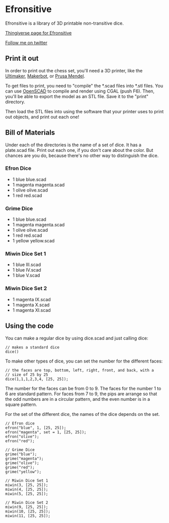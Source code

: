 Efronsitive
=============

Efronsitive is a library of 3D printable non-transitive dice.

[Thingiverse page for Efronsitive](http://www.thingiverse.com/thing:17782)

[Follow me on twitter](http://twitter.com/iamwil)

Print it out
------------

In order to print out the chess set, you'll need a 3D printer, like the [Ultimaker](http://blog.ultimaker.com/), [Makerbot](http://makerbot.com), or [Prusa Mendel](http://www.makergear.com/products/3d-printers).

To get files to print, you need to "compile" the *.scad files into *.stl files. You can use [OpenSCAD](http://openscad.org) to compile and render using CGAL (push F6). Then, you'll be able to export the model as an STL file. Save it to the "print" directory.

Then load the STL files into using the software that your printer uses to print out objects, and print out each one!

Bill of Materials
-----------------

Under each of the directories is the name of a set of dice. It has a plate.scad file. Print out each one, if you don't care about the color. But chances are you do, because there's no other way to distinguish the dice.

### Efron Dice

- 1 blue blue.scad
- 1 magenta magenta.scad
- 1 olive olive.scad
- 1 red red.scad

### Grime Dice

- 1 blue blue.scad
- 1 magenta magenta.scad
- 1 olive olive.scad
- 1 red red.scad
- 1 yellow yellow.scad

### Miwin Dice Set 1
- 1 blue III.scad
- 1 blue IV.scad
- 1 blue V.scad

### Miwin Dice Set 2
- 1 magenta IX.scad
- 1 magenta X.scad
- 1 magenta XI.scad

Using the code
--------------

You can make a regular dice by using dice.scad and just calling dice:

    // makes a standard dice
    dice()

To make other types of dice, you can set the number for the different faces:

    // the faces are top, bottom, left, right, front, and back, with a 
    // size of 25 by 25
    dice(1,1,1,2,3,4, [25, 25]);

The number for the faces can be from 0 to 9. The faces for the number 1 to 6 are standard pattern. For faces from 7 to 9, the pips are arrange so that the odd numbers are in a circular pattern, and the even number is in a square pattern.

For the set of the different dice, the names of the dice depends on the set.

    // Efron dice
    efron("blue", 1, [25, 25]);
    efron("magenta", set = 1, [25, 25]);
    efron("olive");
    efron("red");
    
    // Grime Dice
    grime("blue");
    grime("magenta");
    grime("olive");
    grime("red");
    grime("yellow");
    
    // Miwin Dice Set 1
    miwin(3, [25, 25]);
    miwin(4, [25, 25]);
    miwin(5, [25, 25]);
    
    // Miwin Dice Set 2
    miwin(9, [25, 25]);
    miwin(10, [25, 25]);
    miwin(11, [25, 25]);

